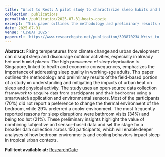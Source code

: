 ```yaml
---
title: "Wrist to Rest: A pilot study to characterize sleep habits and bedroom environments using scalable watch-based microsurveys"
collection: publications
permalink: /publication/2025-07-31-heats-cozie
excerpt: 'This paper outlines the methodology and preliminary results of the field-based portion of a study on understanding and mitigating the impacts of urban heat on sleep and physical activity.'
date: 2025-07-31
venue: 'CISBAT 2025'
paperurl: 'https://www.researchgate.net/publication/393870238_Wrist_to_Rest_A_pilot_study_to_characterize_sleep_habits_and_bedroom_environments_using_scalable_watch-based_microsurveys'
--- 
```


**Abstract:** Rising temperatures from climate change and urban development can disrupt sleep and discourage outdoor activities, especially in already hot and humid places. The high prevalence of sleep deprivation in Singapore, linked to health and economic consequences, emphasizes the importance of addressing sleep quality in working-age adults. This paper outlines the methodology and preliminary results of the field-based portion of a study on understanding and mitigating the impacts of urban heat on sleep and physical activity. The study uses an open-source data collection framework to acquire data from participants and their bedrooms using a smartwatch application and environmental sensors. Most of the participants (70%) did not report a preference to change the thermal environment of the bedroom, while 29% preferred a cooler environment. The most frequently reported reasons for sleep disruptions were bathroom visits (34%) and being too hot (21%). These preliminary insights highlight the value of combining subjective and sensor-based data and set the stage for a broader data collection across 150 participants, which will enable deeper analyses of how bedroom environments and cooling behaviors impact sleep in tropical urban contexts.

**Full text available at:** [ResearchGate](https://www.researchgate.net/publication/393870238_Wrist_to_Rest_A_pilot_study_to_characterize_sleep_habits_and_bedroom_environments_using_scalable_watch-based_microsurveys)
